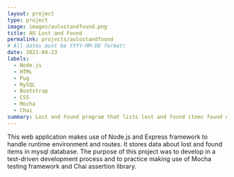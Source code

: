 ```yaml
---
layout: project
type: project
image: images/aulostandfound.png
title: AU Lost and Found
permalink: projects/aulostandfound
# All dates must be YYYY-MM-DD format!
date: 2021-04-23
labels:
  - Node.js
  - HTML
  - Pug
  - MySQL
  - Bootstrap
  - CSS
  - Mocha
  - Chai
summary: Lost and Found program that lists lost and found items found on campus.  Allows campus police to keep track of which items were returned to owners.  
---
```




This web application makes use of Node.js and Express framework to handle runtime environment and routes.  It stores data about lost and found items in mysql database.  The purpose of this project was to develop in a test-driven development process and to practice making use of Mocha testing framework and Chai assertion library.
